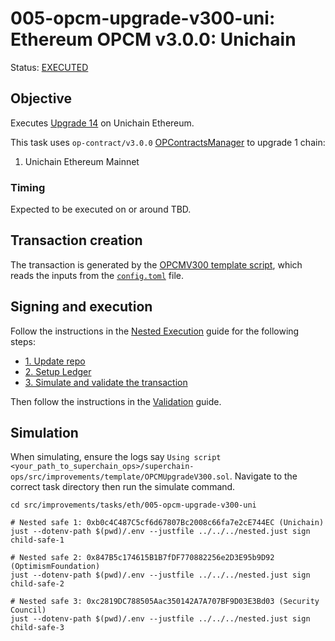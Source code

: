 # 005-opcm-upgrade-v300-uni: Ethereum OPCM v3.0.0: Unichain

Status: [EXECUTED](https://etherscan.io/tx/0xc74c5e0dddfa9e2d0fd5d902fb7b1aa4cc28ba034ebed7bf3a0aa3a8b8d21b20)

## Objective

Executes [Upgrade 14](https://gov.optimism.io/t/upgrade-proposal-14-isthmus-l1-contracts-mt-cannon/9796) on Unichain Ethereum.

This task uses `op-contract/v3.0.0` [OPContractsManager](https://github.com/ethereum-optimism/optimism/blob/op-contracts/v3.0.0-rc.2/packages/contracts-bedrock/src/L1/OPContractsManager.sol) to upgrade 1 chain:

1. Unichain Ethereum Mainnet

### Timing

Expected to be executed on or around TBD.

## Transaction creation

The transaction is generated by the [OPCMV300 template script](../../../template/OPCMUpgradeV300.sol),
which reads the inputs from the [`config.toml`](./config.toml) file.

## Signing and execution

Follow the instructions in the [Nested Execution](../../../NESTED.md) guide for the following steps:

- [1. Update repo](../../../NESTED.md#1-update-repo)
- [2. Setup Ledger](../../../NESTED.md#2-setup-ledger)
- [3. Simulate and validate the transaction](../../../NESTED.md#3-simulate-and-validate-the-transaction)

Then follow the instructions in the [Validation](./VALIDATION.md) guide.

## Simulation

When simulating, ensure the logs say `Using script <your_path_to_superchain_ops>/superchain-ops/src/improvements/template/OPCMUpgradeV300.sol`.
Navigate to the correct task directory then run the simulate command.

```
cd src/improvements/tasks/eth/005-opcm-upgrade-v300-uni

# Nested safe 1: 0xb0c4C487C5cf6d67807Bc2008c66fa7e2cE744EC (Unichain)
just --dotenv-path $(pwd)/.env --justfile ../../../nested.just sign child-safe-1

# Nested safe 2: 0x847B5c174615B1B7fDF770882256e2D3E95b9D92 (OptimismFoundation)
just --dotenv-path $(pwd)/.env --justfile ../../../nested.just sign child-safe-2

# Nested safe 3: 0xc2819DC788505Aac350142A7A707BF9D03E3Bd03 (Security Council)
just --dotenv-path $(pwd)/.env --justfile ../../../nested.just sign child-safe-3
```
